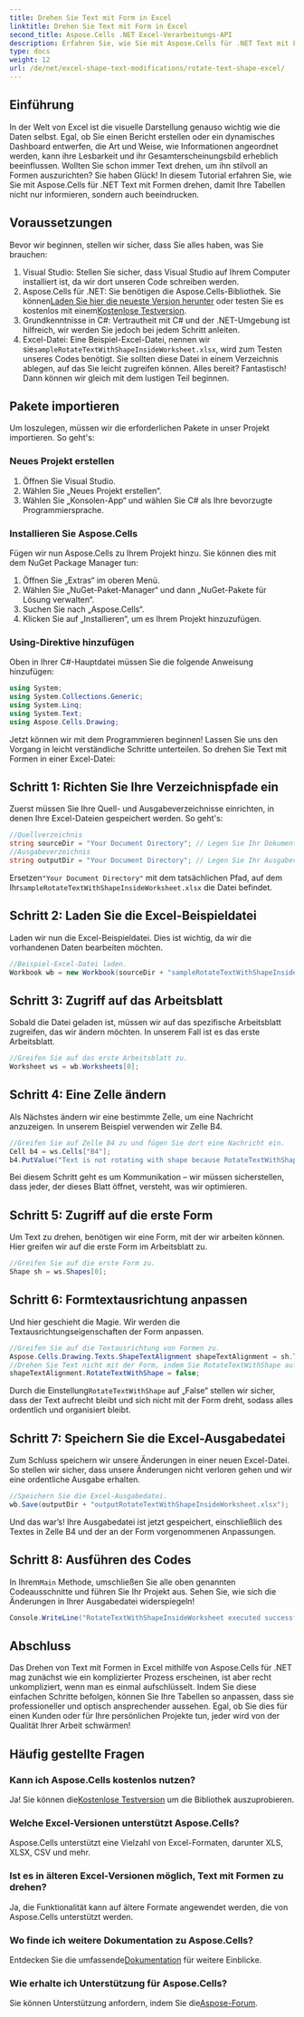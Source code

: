 ```yaml
---
title: Drehen Sie Text mit Form in Excel
linktitle: Drehen Sie Text mit Form in Excel
second_title: Aspose.Cells .NET Excel-Verarbeitungs-API
description: Erfahren Sie, wie Sie mit Aspose.Cells für .NET Text mit Formen in Excel drehen. Folgen Sie dieser Schritt-für-Schritt-Anleitung für eine perfekte Excel-Präsentation.
type: docs
weight: 12
url: /de/net/excel-shape-text-modifications/rotate-text-shape-excel/
---
```

## Einführung
In der Welt von Excel ist die visuelle Darstellung genauso wichtig wie die Daten selbst. Egal, ob Sie einen Bericht erstellen oder ein dynamisches Dashboard entwerfen, die Art und Weise, wie Informationen angeordnet werden, kann ihre Lesbarkeit und ihr Gesamterscheinungsbild erheblich beeinflussen. Wollten Sie schon immer Text drehen, um ihn stilvoll an Formen auszurichten? Sie haben Glück! In diesem Tutorial erfahren Sie, wie Sie mit Aspose.Cells für .NET Text mit Formen drehen, damit Ihre Tabellen nicht nur informieren, sondern auch beeindrucken.
## Voraussetzungen
Bevor wir beginnen, stellen wir sicher, dass Sie alles haben, was Sie brauchen:
1. Visual Studio: Stellen Sie sicher, dass Visual Studio auf Ihrem Computer installiert ist, da wir dort unseren Code schreiben werden.
2.  Aspose.Cells für .NET: Sie benötigen die Aspose.Cells-Bibliothek. Sie können[Laden Sie hier die neueste Version herunter](https://releases.aspose.com/cells/net/) oder testen Sie es kostenlos mit einem[Kostenlose Testversion](https://releases.aspose.com/).
3. Grundkenntnisse in C#: Vertrautheit mit C# und der .NET-Umgebung ist hilfreich, wir werden Sie jedoch bei jedem Schritt anleiten.
4.  Excel-Datei: Eine Beispiel-Excel-Datei, nennen wir sie`sampleRotateTextWithShapeInsideWorksheet.xlsx`, wird zum Testen unseres Codes benötigt. Sie sollten diese Datei in einem Verzeichnis ablegen, auf das Sie leicht zugreifen können.
Alles bereit? Fantastisch! Dann können wir gleich mit dem lustigen Teil beginnen.
## Pakete importieren
Um loszulegen, müssen wir die erforderlichen Pakete in unser Projekt importieren. So geht's:
### Neues Projekt erstellen
1. Öffnen Sie Visual Studio.
2. Wählen Sie „Neues Projekt erstellen“.
3. Wählen Sie „Konsolen-App“ und wählen Sie C# als Ihre bevorzugte Programmiersprache.
### Installieren Sie Aspose.Cells
Fügen wir nun Aspose.Cells zu Ihrem Projekt hinzu. Sie können dies mit dem NuGet Package Manager tun:
1. Öffnen Sie „Extras“ im oberen Menü.
2. Wählen Sie „NuGet-Paket-Manager“ und dann „NuGet-Pakete für Lösung verwalten“.
3. Suchen Sie nach „Aspose.Cells“.
4. Klicken Sie auf „Installieren“, um es Ihrem Projekt hinzuzufügen.
### Using-Direktive hinzufügen
Oben in Ihrer C#-Hauptdatei müssen Sie die folgende Anweisung hinzufügen:
```csharp
using System;
using System.Collections.Generic;
using System.Linq;
using System.Text;
using Aspose.Cells.Drawing;
```
Jetzt können wir mit dem Programmieren beginnen!
Lassen Sie uns den Vorgang in leicht verständliche Schritte unterteilen. So drehen Sie Text mit Formen in einer Excel-Datei:
## Schritt 1: Richten Sie Ihre Verzeichnispfade ein
Zuerst müssen Sie Ihre Quell- und Ausgabeverzeichnisse einrichten, in denen Ihre Excel-Dateien gespeichert werden. So geht's:
```csharp
//Quellverzeichnis
string sourceDir = "Your Document Directory"; // Legen Sie Ihr Dokumentverzeichnis fest
//Ausgabeverzeichnis
string outputDir = "Your Document Directory"; // Legen Sie Ihr Ausgabeverzeichnis fest
```
 Ersetzen`"Your Document Directory"` mit dem tatsächlichen Pfad, auf dem Ihr`sampleRotateTextWithShapeInsideWorksheet.xlsx` die Datei befindet.
## Schritt 2: Laden Sie die Excel-Beispieldatei
Laden wir nun die Excel-Beispieldatei. Dies ist wichtig, da wir die vorhandenen Daten bearbeiten möchten.
```csharp
//Beispiel-Excel-Datei laden.
Workbook wb = new Workbook(sourceDir + "sampleRotateTextWithShapeInsideWorksheet.xlsx");
```
## Schritt 3: Zugriff auf das Arbeitsblatt
Sobald die Datei geladen ist, müssen wir auf das spezifische Arbeitsblatt zugreifen, das wir ändern möchten. In unserem Fall ist es das erste Arbeitsblatt.
```csharp
//Greifen Sie auf das erste Arbeitsblatt zu.
Worksheet ws = wb.Worksheets[0];
```
## Schritt 4: Eine Zelle ändern
Als Nächstes ändern wir eine bestimmte Zelle, um eine Nachricht anzuzeigen. In unserem Beispiel verwenden wir Zelle B4.
```csharp
//Greifen Sie auf Zelle B4 zu und fügen Sie dort eine Nachricht ein.
Cell b4 = ws.Cells["B4"];
b4.PutValue("Text is not rotating with shape because RotateTextWithShape is false.");
```
Bei diesem Schritt geht es um Kommunikation – wir müssen sicherstellen, dass jeder, der dieses Blatt öffnet, versteht, was wir optimieren.
## Schritt 5: Zugriff auf die erste Form
Um Text zu drehen, benötigen wir eine Form, mit der wir arbeiten können. Hier greifen wir auf die erste Form im Arbeitsblatt zu.
```csharp
//Greifen Sie auf die erste Form zu.
Shape sh = ws.Shapes[0];
```
## Schritt 6: Formtextausrichtung anpassen
Und hier geschieht die Magie. Wir werden die Textausrichtungseigenschaften der Form anpassen.
```csharp
//Greifen Sie auf die Textausrichtung von Formen zu.
Aspose.Cells.Drawing.Texts.ShapeTextAlignment shapeTextAlignment = sh.TextBody.TextAlignment;
//Drehen Sie Text nicht mit der Form, indem Sie RotateTextWithShape auf „false“ setzen.
shapeTextAlignment.RotateTextWithShape = false;
```
 Durch die Einstellung`RotateTextWithShape` auf „False“ stellen wir sicher, dass der Text aufrecht bleibt und sich nicht mit der Form dreht, sodass alles ordentlich und organisiert bleibt.
## Schritt 7: Speichern Sie die Excel-Ausgabedatei
Zum Schluss speichern wir unsere Änderungen in einer neuen Excel-Datei. So stellen wir sicher, dass unsere Änderungen nicht verloren gehen und wir eine ordentliche Ausgabe erhalten.
```csharp
//Speichern Sie die Excel-Ausgabedatei.
wb.Save(outputDir + "outputRotateTextWithShapeInsideWorksheet.xlsx");
```
Und das war’s! Ihre Ausgabedatei ist jetzt gespeichert, einschließlich des Textes in Zelle B4 und der an der Form vorgenommenen Anpassungen.
## Schritt 8: Ausführen des Codes
 In Ihrem`Main` Methode, umschließen Sie alle oben genannten Codeausschnitte und führen Sie Ihr Projekt aus. Sehen Sie, wie sich die Änderungen in Ihrer Ausgabedatei widerspiegeln!
```csharp
Console.WriteLine("RotateTextWithShapeInsideWorksheet executed successfully.");
```
## Abschluss
Das Drehen von Text mit Formen in Excel mithilfe von Aspose.Cells für .NET mag zunächst wie ein komplizierter Prozess erscheinen, ist aber recht unkompliziert, wenn man es einmal aufschlüsselt. Indem Sie diese einfachen Schritte befolgen, können Sie Ihre Tabellen so anpassen, dass sie professioneller und optisch ansprechender aussehen. Egal, ob Sie dies für einen Kunden oder für Ihre persönlichen Projekte tun, jeder wird von der Qualität Ihrer Arbeit schwärmen!
## Häufig gestellte Fragen
### Kann ich Aspose.Cells kostenlos nutzen?
 Ja! Sie können die[Kostenlose Testversion](https://releases.aspose.com/) um die Bibliothek auszuprobieren.
### Welche Excel-Versionen unterstützt Aspose.Cells?
Aspose.Cells unterstützt eine Vielzahl von Excel-Formaten, darunter XLS, XLSX, CSV und mehr.
### Ist es in älteren Excel-Versionen möglich, Text mit Formen zu drehen?
Ja, die Funktionalität kann auf ältere Formate angewendet werden, die von Aspose.Cells unterstützt werden.
### Wo finde ich weitere Dokumentation zu Aspose.Cells?
 Entdecken Sie die umfassende[Dokumentation](https://reference.aspose.com/cells/net/) für weitere Einblicke.
### Wie erhalte ich Unterstützung für Aspose.Cells?
 Sie können Unterstützung anfordern, indem Sie die[Aspose-Forum](https://forum.aspose.com/c/cells/9).